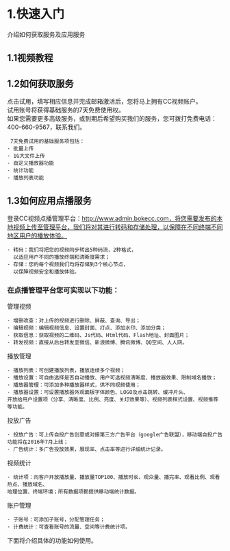 # 1.快速入门

介绍如何获取服务及应用服务

## 1.1视频教程

## 1.2如何获取服务

点击试用，填写相应信息并完成邮箱激活后，您将马上拥有CC视频账户。  
试用账号将获得基础服务的7天免费使用权。  
如果您需要更多高级服务，或到期后希望购买我们的服务，您可拨打免费电话：400-660-9567，联系我们。  


```
 7天免费试用的基础服务项包括：
· 批量上传
· 1G大文件上传
· 自定义播放器功能
· 统计功能
· 播放列表功能
```

## 1.3如何应用点播服务

登录CC视频点播管理平台：http://www.admin.bokecc.com，将您需要发布的本地视频上传至管理平台，我们将对其进行转码和存储处理，以保障在不同终端不同地区用户的播放体验。

```
· 转码：我们将把您的视频同步转出5种码流，2种格式，
  以适应用户不同的播放终端和清晰度需求；
· 存储：您的每个视频我们均将存储到3个核心节点，
  以保障视频安全和播放体验。
```

### 在点播管理平台您可实现以下功能：

管理视频

```
· 增删改查：对上传的视频进行删除、屏蔽、查询、导出；
· 编辑视频：编辑视频信息、设置封面、打点、添加水印、添加分类；
· 获取信息：获取视频的二维码、Js代码、Html代码、Flash地址、封面图片；
· 转发视频：直接从后台转发至微信、新浪微博、腾讯微博、QQ空间、人人网。  
```

播放管理    

```
· 播放列表：可创建播放列表，播放连续多个视频；
· 播放设置：可自由选择是否自动播放、用户可选视频清晰度、播放器效果、限制域名播放；
· 播放器管理：可添加多种播放器样式，供不同视频使用；
· 播放器设置：可设置播放器外观面板字体颜色、LOGO及点击跳转、缓冲片头、
开放给用户设置项（分享、清晰度、比例、亮度、关灯效果等）、视频列表样式设置、视频推荐等功能。
```

投放广告    

```
· 投放广告：可上传自投广告创意或对接第三方广告平台（google广告联盟），移动端自投广告功能将在2016年7月上线；
· 广告统计：多广告投放效果，展现率、点击率等进行详细统计记录。 
```

视频统计    

```
· 统计项：向客户开放播放量、播放量TOP100、播放时长、观众量、播完率、观看比例、观看热点、播放域名、
地理位置、终端环境；所有数据项都提供移动端统计数据。 
```

账户管理

```
· 子账号：可添加子账号，分配管理任务；
· 计费统计：可查看账号的流量、空间等计费统计项。    
```

下面将介绍具体的功能如何使用。    

